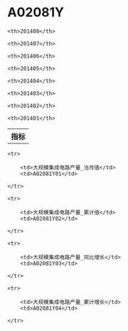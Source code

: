 A02081Y
======


<table>

<tr>
    <th>指标</th>
    
    <th>201408</th>
    
    <th>201407</th>
    
    <th>201406</th>
    
    <th>201405</th>
    
    <th>201404</th>
    
    <th>201403</th>
    
    <th>201402</th>
    
    <th>201401</th>
    
</tr>



</table>

<table>
    
    <tr>

        <td>大规模集成电路产量_当月值</td>
        <td>A02081Y01</td>

    </tr>
    
    <tr>

        <td>大规模集成电路产量_累计值</td>
        <td>A02081Y02</td>

    </tr>
    
    <tr>

        <td>大规模集成电路产量_同比增长</td>
        <td>A02081Y03</td>

    </tr>
    
    <tr>

        <td>大规模集成电路产量_累计增长</td>
        <td>A02081Y04</td>

    </tr>
    
</table>